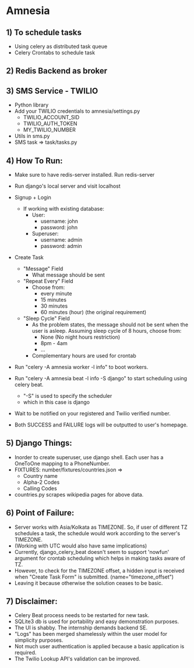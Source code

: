 # Amnesia

## 1) To schedule tasks
- Using celery as distributed task queue
- Celery Crontabs to schedule task

## 2) Redis Backend as broker

## 3) SMS Service - TWILIO
- Python library
- Add your TWILIO credentials to amnesia/settings.py
	- TWILIO_ACCOUNT_SID
	- TWILIO_AUTH_TOKEN
	- MY_TWILIO_NUMBER
- Utils in sms.py
- SMS task => task/tasks.py

## 4) How To Run:
- Make sure to have redis-server installed. Run redis-server
- Run django's local server and visit localhost
- Signup + Login
	- If working with existing database:
		- User:
			- username: john
			- password: john
		- Superuser:
			- username: admin
			- password: admin
- Create Task
	- "Message" Field
		- What message should be sent
	- "Repeat Every" Field
		- Choose from:
			- every minute
			- 15 minutes
			- 30 minutes
			- 60 minutes (hour) (the original requirement)
	- "Sleep Cycle" Field
		- As the problem states, the message should not be sent when the user is asleep. Assuming sleep cycle of 8 hours, choose from:
			- None (No night hours restriction)
			- 8pm - 4am
			- ...
		- Complementary hours are used for crontab

- Run "celery -A amnesia worker -l info" to boot workers.
- Run "celery -A amnesia beat -l info -S django" to start scheduling using celery beat.
	- "-S" is used to specify the scheduler
	- which in this case is django
- Wait to be notified on your registered and Twilio verified number.
- Both SUCCESS and FAILURE logs will be outputted to user's homepage.

## 5) Django Things:
- Inorder to create superuser, use django shell. Each user has a OneToOne mapping to a PhoneNumber.
- FIXTURES: number/fixtures/countries.json =>
	- Country name
	- Alpha-2 Codes
	- Calling Codes
- countries.py scrapes wikipedia pages for above data.

## 6) Point of Failure:
- Server works with Asia/Kolkata as TIMEZONE. So, if user of different TZ schedules a task, the schedule would work according to the server's TIMEZONE.
- (Working with UTC would also have same implications)
- Currently, django_celery_beat doesn't seem to support 'nowfun' argument for crontab scheduling which helps in making tasks aware of TZ.
- However, to check for the TIMEZONE offset, a hidden input is received when "Create Task Form" is submitted. (name="timezone_offset")
- Leaving it because otherwise the solution ceases to be basic.

## 7) Disclaimer:
- Celery Beat process needs to be restarted for new task.
- SQLite3 db is used for portability and easy demonstration purposes.
- The UI is shabby. The internship demands backend SE.
- "Logs" has been merged shamelessly within the user model for simplicity purposes.
- Not much user authentication is applied because a basic application is required.
- The Twilio Lookup API's validation can be improved.
